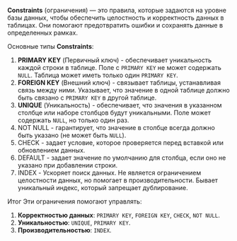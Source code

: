 **Constraints** (ограничения) — это правила, которые задаются на уровне базы данных, чтобы обеспечить целостность и корректность данных в таблицах. Они помогают предотвратить ошибки и сохранять данные в определенных рамках.

Основные типы **Constraints**:
1. **PRIMARY KEY** (Первичный ключ) - обеспечивает уникальность каждой строки в таблице. Поле с `PRIMARY KEY` не может содержать `NULL`. Таблица может иметь только один `PRIMARY KEY`.
2. **FOREIGN KEY** (Внешний ключ) - связывает таблицы, устанавливая связь между ними. Указывает, что значение в одной таблице должно быть связано с `PRIMARY KEY` в другой таблице.
3. **UNIQUE** (Уникальность) - обеспечивает, что значения в указанном столбце или наборе столбцов будут уникальными. Поле может содержать `NULL`, но только один раз.
4. NOT NULL - гарантирует, что значение в столбце всегда должно быть указано (не может быть `NULL`).
5. CHECK - задает условие, которое проверяется перед вставкой или обновлением данных.
6. DEFAULT - задает значение по умолчанию для столбца, если оно не указано при добавлении строки.
7. INDEX - Ускоряет поиск данных. Не является ограничением целостности данных, но помогает в производительности. Бывает уникальный индекс, который запрещает дублирование.

Итог
Эти ограничения помогают управлять:
1. **Корректностью данных**: `PRIMARY KEY`, `FOREIGN KEY`, `CHECK`, `NOT NULL`.
2. **Уникальностью**: `UNIQUE`, `PRIMARY KEY`.
3. **Производительностью**: `INDEX`.